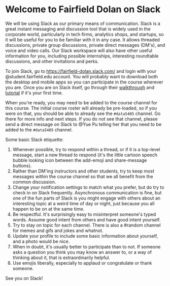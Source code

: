 # Welcome to Fairfield Dolan on **Slack**

We will be using Slack as our primary means of communication. Slack is a great instant messaging and discussion tool that is widely used in the corporate world, particularly in tech firms, analytics shops, and startups, so it will be useful for you to be familiar with it in any case. It allows threaded discussions, private group discussions, private direct messages (DM's), and voice and video calls. Our Slack workspace will also have other useful information for you, including possible internships, interesting roundtable discussions, and other invitations and perks.

To join Slack, go to https://fairfield-dolan.slack.com/ and login with your @student.fairfield.edu account. You will probably want to download both the desktop and mobile apps so you can participate in the course wherever you are. Once you are on Slack itself, go through their [walkthrough](https://slack.com/help/articles/218080037-Getting-started-for-new-members) and [tutorial](https://slack.com/resources/slack-101/what-is-slack) if it's your first time.

When you're ready, you may need to be added to the course channel for this course. The initial course roster will already be pre-loaded, so if you were on that, you should be able to already see the `#data5405` channel. Go there for more info and next steps. If you do not see that channel, please send a direct message on Slack to @Yue Pu telling her that you need to be added to the `#data5405` channel.

Some basic Slack etiquette:
1.  Whenever possible, try to respond within a thread, or if it is a top-level message, start a new thread to respond (it's the little cartoon speech bubble looking icon between the add-emoji and share-message buttons).
2.  Rather than DM'ing instructors and other students, try to keep most messages within the course channel so that we all benefit from the common discussion.
3.  Change your notification settings to match what you prefer, but do try to check in on Slack frequently. Asynchronous communication is fine, but one of the fun parts of Slack is you might engage with others about an interesting topic at a weird time of day or night, just because you all happen to be on at the same time.
4.  Be respectful. It's surprisingly easy to misinterpret someone's typed words. Assume good intent from others and have good intent yourself.
5.  Try to stay on topic for each channel. There is also a #random channel for memes and gifs and jokes and whatnot.
6.  Update your profile to include some basic information about yourself, and a photo would be nice.
7.  When in doubt, it's usually better to participate than to not. If someone asks a question you think you may know an answer to, or a way of thinking about it, that is extraordinarily helpful.
8.  Use emojis liberally, especially to applaud or congratulate or thank someone.

See you on Slack!
